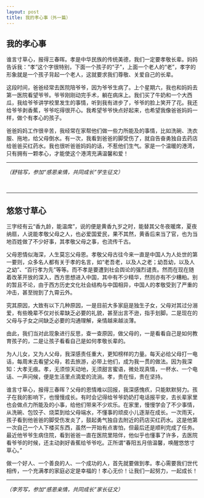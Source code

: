 ```yaml
---
layout: post
title: 我的孝心事（外一篇）
---
```



## 我的孝心事

谁言寸草心，报得三春晖。孝是中华民族的传统美德，我们一定要孝敬长辈。妈妈告诉我：“孝”这个字很特别，下面一个孩子的“子”，上面一个老人的“老”，孝字的形象就是一个孩子背起一个老人，这就要求我们尊敬、关爱自己的长辈。

这段时间，爸爸经常去医院陪爷爷，因为爷爷生病了。上个星期六，我也和妈妈去第一医院看望爷爷。爷爷刚刚动完手术，躺在病床上。我们买了牛奶和一个大西瓜，我给爷爷讲学校里发生的事情，听到我有进步了，爷爷的脸上笑开了花。我还给爷爷剥香蕉，爷爷吃得很开心。我希望爷爷快点好起来，也希望我像爸爸妈妈一样，做个有孝心的孩子。

爸爸妈妈工作很辛苦，我经常在家帮他们做一些力所能及的事情，比如洗碗、洗衣服、拖地，给父母倒水。有一次，我看到爸爸的脚受伤了，就自告奋勇独自去药店给爸爸买红药水。我也很听爸爸妈妈的话，不惹他们生气。家是一个温暖的港湾，只有拥有一颗孝心，才能使这个港湾充满温馨和爱！

***

*（舒铭写，参加“感恩亲情，共同成长”学生征文）*


<br />

***

## 悠悠寸草心

三字经有云“香九龄，能温席”，说的便是黄香九岁之时，能替其父冬夜暖席，夏夜纳扇，人说能孝敬父母之人，也必爱国爱民，果不其然，黄香后来当了官，也为当地百姓做了不少好事，其孝敬父母之事，也流传千古。

父母恩情似海深，人生莫忘父母恩。孝敬父母古往今来一直是中国人为人处世的第一要则，众多名人都有关于孝的名言，如“老吾老，以及人之老；幼吾幼，以及人之幼”、“百行孝为先”等等。而不孝是要遭到社会舆论的强烈谴责。然而在现在随着改革开放的深入，西方思想进入中国，其中有不少精华，然则亦有不少糟粕。别的暂且不论，由于西方历史文化社会结构与中国相异，中国人的孝敬受到了严重的冲击，甚至抛到了九霄云外。

究其原因，大致有以下几种原因，一是目前大多家庭是独生子女，父母对其过分溺爱，有些晚辈不仅对长辈缺乏必要的礼貌，甚至出言不逊，指手划脚。二是现在的父母与子女之间缺乏必要的沟通理解，亲情越来越淡薄。

由此，我们当对此现象进行反思，查一查原因，做父母的，一是看看自己是如何教育孩子的，二是让孩子看看自己是如何孝敬长辈的。

为人儿女，又为人父母，我深感责任重大，更知榜样的力量。每天必给父母打一电话，每周末去看望父母，若去旅游，必带上他们，成为我一贯的做法。因为我深知：大孝无痕。孝，无须惊天动地，无须甜言蜜语，微处现真情，一杯水、一个电话、一声问候，便是生活里点滴爱的流淌。孝，贵在恒，贵在坚持。

谁言寸草心，报得三春晖？父母的恩情难以回报，我深感愧疚，只能默默努力。孩子在我的影响下，也慢慢成长。有时会记得给爷爷奶奶打电话报平安，去长辈家里也会做点力所能及的小事，给他们带来不少欢乐。在家里，慢慢学会了不少事情，从洗碗、包饺子、烧菜到给父母端水，不懂事的顽皮小儿逐渐在成长。一次雨天，孩子看到他爸爸的脚受伤发炎了，鼓起勇气独自去附近的药店买红药水。这是他第一次自己一个人下楼买东西，虽然一开始有点害怕，但最后还是顺利完成了任务。最近他爷爷生病住院，看到爸爸一直在医院里陪伴，他似乎也懂事了许多，去医院看爷爷的时候，还主动剥好香蕉给爷爷吃。正所谓“春阳五月倍温馨，唤醒悠悠寸草心。”

做一个好人、一个善良的人、一个成功的人，首先就要做到孝。孝心需要我们世代相传，一个充满孝的家庭必定是幸福的！孝心无价！让我们一起努力，一起成长！

***

*（李芳写，参加“感恩亲情，共同成长”家长征文）*
